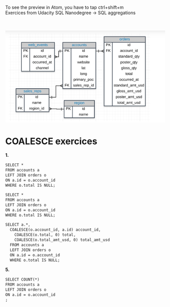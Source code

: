 
To see the preview in Atom, you have to tap ctrl+shift+m </br>
Exercices from Udacity SQL Nanodegree -> SQL aggregations  </br> </br> </br>


![](assets/groupy_by-82530243.PNG)

# COALESCE  exercices

__1.__
```
SELECT *
FROM accounts a
LEFT JOIN orders o
ON a.id = o.account_id
WHERE o.total IS NULL;
```

```
SELECT *
FROM accounts a
LEFT JOIN orders o
ON a.id = o.account_id
WHERE o.total IS NULL;
```


```
SELECT a.*,
  COALESCE(o.account_id, a.id) account_id,
    COALESCE(o.total, 0) total,
    COALESCE(o.total_amt_usd, 0) total_amt_usd
  FROM accounts a
  LEFT JOIN orders o
  ON a.id = o.account_id
  WHERE o.total IS NULL;
```

__5.__
```
SELECT COUNT(*)
FROM accounts a
LEFT JOIN orders o
ON a.id = o.account_id
;
```
